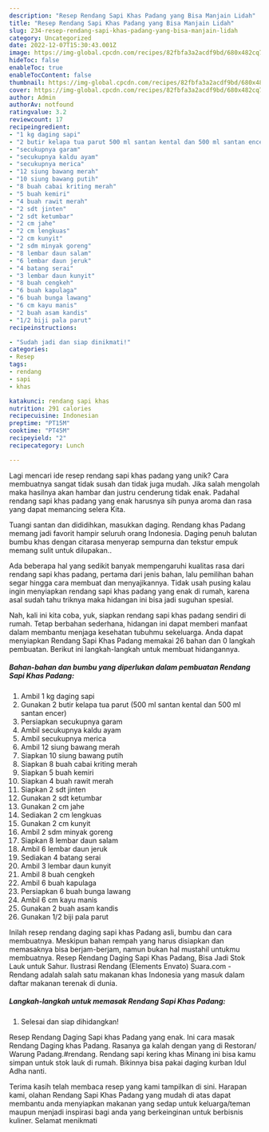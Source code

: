 ```yaml
---
description: "Resep Rendang Sapi Khas Padang yang Bisa Manjain Lidah"
title: "Resep Rendang Sapi Khas Padang yang Bisa Manjain Lidah"
slug: 234-resep-rendang-sapi-khas-padang-yang-bisa-manjain-lidah
category: Uncategorized
date: 2022-12-07T15:30:43.001Z
image: https://img-global.cpcdn.com/recipes/82fbfa3a2acdf9bd/680x482cq70/rendang-sapi-khas-padang-foto-resep-utama.jpg
hideToc: false
enableToc: true
enableTocContent: false
thumbnail: https://img-global.cpcdn.com/recipes/82fbfa3a2acdf9bd/680x482cq70/rendang-sapi-khas-padang-foto-resep-utama.jpg
cover: https://img-global.cpcdn.com/recipes/82fbfa3a2acdf9bd/680x482cq70/rendang-sapi-khas-padang-foto-resep-utama.jpg
author: Admin
authorAv: notfound
ratingvalue: 3.2
reviewcount: 17
recipeingredient:
- "1 kg daging sapi"
- "2 butir kelapa tua parut 500 ml santan kental dan 500 ml santan encer"
- "secukupnya garam"
- "secukupnya kaldu ayam"
- "secukupnya merica"
- "12 siung bawang merah"
- "10 siung bawang putih"
- "8 buah cabai kriting merah"
- "5 buah kemiri"
- "4 buah rawit merah"
- "2 sdt jinten"
- "2 sdt ketumbar"
- "2 cm jahe"
- "2 cm lengkuas"
- "2 cm kunyit"
- "2 sdm minyak goreng"
- "8 lembar daun salam"
- "6 lembar daun jeruk"
- "4 batang serai"
- "3 lembar daun kunyit"
- "8 buah cengkeh"
- "6 buah kapulaga"
- "6 buah bunga lawang"
- "6 cm kayu manis"
- "2 buah asam kandis"
- "1/2 biji pala parut"
recipeinstructions:

- "Sudah jadi dan siap dinikmati!"
categories:
- Resep
tags:
- rendang
- sapi
- khas

katakunci: rendang sapi khas 
nutrition: 291 calories
recipecuisine: Indonesian
preptime: "PT15M"
cooktime: "PT45M"
recipeyield: "2"
recipecategory: Lunch

---
```





Lagi mencari ide resep rendang sapi khas padang yang unik? Cara membuatnya sangat tidak susah dan tidak juga mudah. Jika salah mengolah maka hasilnya akan hambar dan justru cenderung tidak enak. Padahal rendang sapi khas padang yang enak harusnya sih punya aroma dan rasa yang dapat memancing selera Kita.





Tuangi santan dan dididihkan, masukkan daging. Rendang khas Padang memang jadi favorit hampir seluruh orang Indonesia. Daging penuh balutan bumbu khas dengan citarasa menyerap sempurna dan tekstur empuk memang sulit untuk dilupakan..

Ada beberapa hal yang sedikit banyak mempengaruhi kualitas rasa dari rendang sapi khas padang, pertama dari jenis bahan, lalu pemilihan bahan segar hingga cara membuat dan menyajikannya. Tidak usah pusing kalau ingin menyiapkan rendang sapi khas padang yang enak di rumah, karena asal sudah tahu triknya maka hidangan ini bisa jadi suguhan spesial.






Nah, kali ini kita coba, yuk, siapkan rendang sapi khas padang sendiri di rumah. Tetap berbahan sederhana, hidangan ini dapat memberi manfaat dalam membantu menjaga kesehatan tubuhmu sekeluarga. Anda dapat menyiapkan Rendang Sapi Khas Padang memakai 26 bahan dan 0 langkah pembuatan. Berikut ini langkah-langkah untuk membuat hidangannya.

<!--inarticleads1-->

##### Bahan-bahan dan bumbu yang diperlukan dalam pembuatan Rendang Sapi Khas Padang:

1. Ambil 1 kg daging sapi
1. Gunakan 2 butir kelapa tua parut (500 ml santan kental dan 500 ml santan encer)
1. Persiapkan secukupnya garam
1. Ambil secukupnya kaldu ayam
1. Ambil secukupnya merica
1. Ambil 12 siung bawang merah
1. Siapkan 10 siung bawang putih
1. Siapkan 8 buah cabai kriting merah
1. Siapkan 5 buah kemiri
1. Siapkan 4 buah rawit merah
1. Siapkan 2 sdt jinten
1. Gunakan 2 sdt ketumbar
1. Gunakan 2 cm jahe
1. Sediakan 2 cm lengkuas
1. Gunakan 2 cm kunyit
1. Ambil 2 sdm minyak goreng
1. Siapkan 8 lembar daun salam
1. Ambil 6 lembar daun jeruk
1. Sediakan 4 batang serai
1. Ambil 3 lembar daun kunyit
1. Ambil 8 buah cengkeh
1. Ambil 6 buah kapulaga
1. Persiapkan 6 buah bunga lawang
1. Ambil 6 cm kayu manis
1. Gunakan 2 buah asam kandis
1. Gunakan 1/2 biji pala parut


Inilah resep rendang daging sapi khas Padang asli, bumbu dan cara membuatnya. Meskipun bahan rempah yang harus disiapkan dan memasaknya bisa berjam-berjam, namun bukan hal mustahil untukmu membuatnya. Resep Rendang Daging Sapi Khas Padang, Bisa Jadi Stok Lauk untuk Sahur. Ilustrasi Rendang (Elements Envato) Suara.com - Rendang adalah salah satu makanan khas Indonesia yang masuk dalam daftar makanan terenak di dunia. 

<!--inarticleads2-->

##### Langkah-langkah untuk memasak Rendang Sapi Khas Padang:


1. Selesai dan siap dihidangkan!

Resep Rendang Daging Sapi khas Padang yang enak. Ini cara masak Rendang Daging khas Padang. Rasanya ga kalah dengan yang di Restoran/ Warung Padang.#rendang. Rendang sapi kering khas Minang ini bisa kamu simpan untuk stok lauk di rumah. Bikinnya bisa pakai daging kurban Idul Adha nanti. 

Terima kasih telah membaca resep yang kami tampilkan di sini. Harapan kami, olahan Rendang Sapi Khas Padang yang mudah di atas dapat membantu anda menyiapkan makanan yang sedap untuk keluarga/teman maupun menjadi inspirasi bagi anda yang berkeinginan untuk berbisnis kuliner. Selamat menikmati
